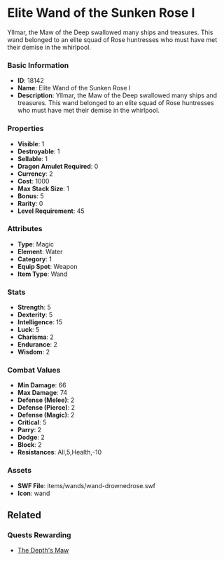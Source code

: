 # Elite Wand of the Sunken Rose I

Yllmar, the Maw of the Deep swallowed many ships and treasures. This wand belonged to an elite squad of Rose huntresses who must have met their demise in the whirlpool.

### Basic Information

- **ID**: 18142
- **Name**: Elite Wand of the Sunken Rose I
- **Description**: Yllmar, the Maw of the Deep swallowed many ships and treasures. This wand belonged to an elite squad of Rose huntresses who must have met their demise in the whirlpool.

### Properties

- **Visible**: 1
- **Destroyable**: 1
- **Sellable**: 1
- **Dragon Amulet Required**: 0
- **Currency**: 2
- **Cost**: 1000
- **Max Stack Size**: 1
- **Bonus**: 5
- **Rarity**: 0
- **Level Requirement**: 45

### Attributes

- **Type**: Magic
- **Element**: Water
- **Category**: 1
- **Equip Spot**: Weapon
- **Item Type**: Wand

### Stats

- **Strength**: 5
- **Dexterity**: 5
- **Intelligence**: 15
- **Luck**: 5
- **Charisma**: 2
- **Endurance**: 2
- **Wisdom**: 2

### Combat Values

- **Min Damage**: 66
- **Max Damage**: 74
- **Defense (Melee)**: 2
- **Defense (Pierce)**: 2
- **Defense (Magic)**: 2
- **Critical**: 5
- **Parry**: 2
- **Dodge**: 2
- **Block**: 2
- **Resistances**: All,5,Health,-10

### Assets

- **SWF File**: items/wands/wand-drownedrose.swf
- **Icon**: wand

## Related

### Quests Rewarding

- [The Depth's Maw](../quests/1521-the-depth-s-maw.md)

